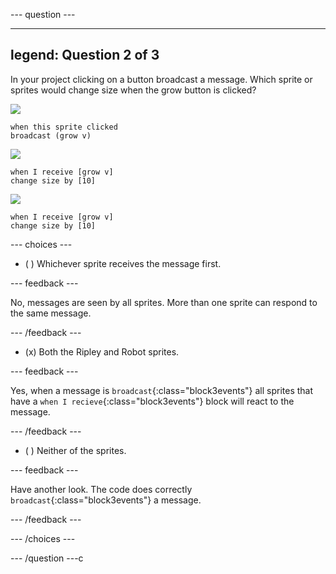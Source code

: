 
--- question ---

---
legend: Question 2 of 3
---

In your project clicking on a button broadcast a message. Which sprite or sprites would change size when the grow button is clicked?

![](images/grow-icon.png)

```blocks3
when this sprite clicked
broadcast (grow v)
``` 

![](images/Ripley-icon.png)

```blocks3
when I receive [grow v]
change size by [10]
``` 

![](images/Robot-icon.png)

```blocks3
when I receive [grow v]
change size by [10]
``` 

--- choices ---

- ( ) Whichever sprite receives the message first.

 --- feedback ---

 No, messages are seen by all sprites. More than one sprite can respond to the same message.

 --- /feedback ---

- (x) Both the Ripley and Robot sprites.

 --- feedback ---

 Yes, when a message is `broadcast`{:class="block3events"} all sprites that have a `when I recieve`{:class="block3events"} block will react to the message.

 --- /feedback ---

- ( ) Neither of the sprites.

 --- feedback ---

 Have another look. The code does correctly `broadcast`{:class="block3events"} a message.

 --- /feedback ---

--- /choices ---

--- /question ---c